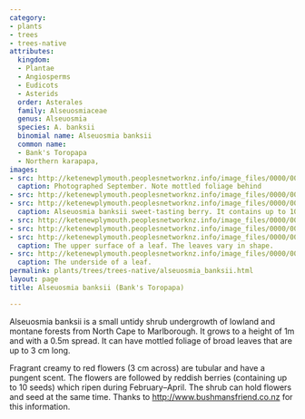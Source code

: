 ```yaml
---
category:
- plants
- trees
- trees-native
attributes:
  kingdom:
  - Plantae
  - Angiosperms
  - Eudicots
  - Asterids
  order: Asterales
  family: Alseuosmiaceae
  genus: Alseuosmia
  species: A. banksii
  binomial name: Alseuosmia banksii
  common name:
  - Bank's Toropapa
  - Northern karapapa,
images:
- src: http://ketenewplymouth.peoplesnetworknz.info/image_files/0000/0005/0069/Alseuosmia_banksii__Bank_s_Toropapa_.JPG
  caption: Photographed September. Note mottled foliage behind
- src: http://ketenewplymouth.peoplesnetworknz.info/image_files/0000/0005/0074/Alseuosmia_banksii__Bank_s_Toropapa_-001.JPG
- src: http://ketenewplymouth.peoplesnetworknz.info/image_files/0000/0005/1234/Alseuosmia_banksii__Bank_s_Toropapa_-005.JPG
  caption: Alseuosmia banksii sweet-tasting berry. It contains up to 10 seeds.
- src: http://ketenewplymouth.peoplesnetworknz.info/image_files/0000/0004/4549/Alseuosmia_banksii__Bank_s_Toropapa-006.JPG
- src: http://ketenewplymouth.peoplesnetworknz.info/image_files/0000/0004/4564/Alseuosmia_banksii__Bank_s_Toropapa-011.JPG
- src: http://ketenewplymouth.peoplesnetworknz.info/image_files/0000/0005/1229/Alseuosmia_banksii__Bank_s_Toropapa_-003.JPG
  caption: The upper surface of a leaf. The leaves vary in shape.
- src: http://ketenewplymouth.peoplesnetworknz.info/image_files/0000/0004/4559/Alseuosmia_banksii__Bank_s_Toropapa-010.JPG
  caption: The underside of a leaf.
permalink: plants/trees/trees-native/alseuosmia_banksii.html
layout: page
title: Alseuosmia banksii (Bank's Toropapa)

---
```

Alseuosmia banksii is a small untidy shrub undergrowth of lowland and montane forests from North Cape to Marlborough. It grows to a height of 1m and with a 0.5m spread. It can have mottled foliage of broad leaves that are up to 3 cm long.

Fragrant creamy to red flowers (3 cm across) are tubular and have a pungent scent. The flowers are followed by reddish berries (containing up to 10 seeds) which ripen during February–April. The shrub can hold flowers and seed at the same time. Thanks to <a href="http://www.bushmansfriend.co.nz" target="_blank">http://www.bushmansfriend.co.nz</a> for this information.
